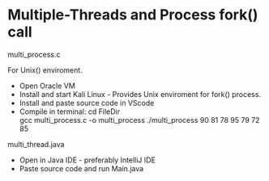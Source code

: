 # Multiple-Threads and Process fork() call

multi_process.c

For Unix() enviroment.
- Open Oracle VM
- Install and start Kali Linux - Provides Unix enviroment for fork() process.
- Install and paste source code in VScode 
- Compile in terminal: cd FileDir\
                       gcc multi_process.c -o multi_process
                       ./multi_process 90 81 78 95 79 72 85

multi_thread.java
- Open in Java IDE - preferably IntelliJ IDE
- Paste source code and run Main.java
